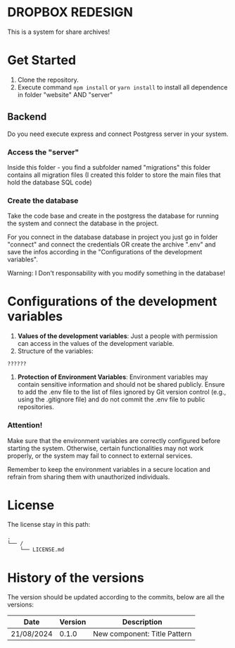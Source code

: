 # DROPBOX REDESIGN

This is a system for share archives!

# Get Started


1. Clone the repository.
2. Execute command `npm install` or `yarn install` to install all dependence in folder "website" AND "server"

## Backend

Do you need execute express and connect Postgress server in your system.

### Access the "server"
Inside this folder  - you find a subfolder named "migrations" this folder contains all migration files (I created this folder to store the main files that hold the database SQL code)

### Create the database
Take the code base and create in the postgress the database for running the system and connect the database in the project.

For you connect in the database database in project you just go in folder "connect" and connect the credentials OR create the archive ".env" and save the infos according in the "Configurations of the development variables". 

Warning: I Don't responsability with you modify something in the database!


# Configurations of the development variables


1. **Values of the development variables**: Just a people with permission can access in the values of the development variable.
2. Structure of the variables:

```
??????

```

1. **Protection of Environment Variables**:
Environment variables may contain sensitive information and should not be shared publicly. Ensure to add the .env file to the list of files ignored by Git version control (e.g., using the .gitignore file) and do not commit the .env file to public repositories.

### **Attention!**

Make sure that the environment variables are correctly configured before starting the system. Otherwise, certain functionalities may not work properly, or the system may fail to connect to external services.

Remember to keep the environment variables in a secure location and refrain from sharing them with unauthorized individuals.

# License

The license stay in this path:

```
.
└── /
    └── LICENSE.md
```

# History of the versions

The version should be updated according to the commits, below are all the versions:

| Date | Version | Description |
| --- | --- | --- |
| 21/08/2024 | 0.1.0 | New component: Title Pattern |
